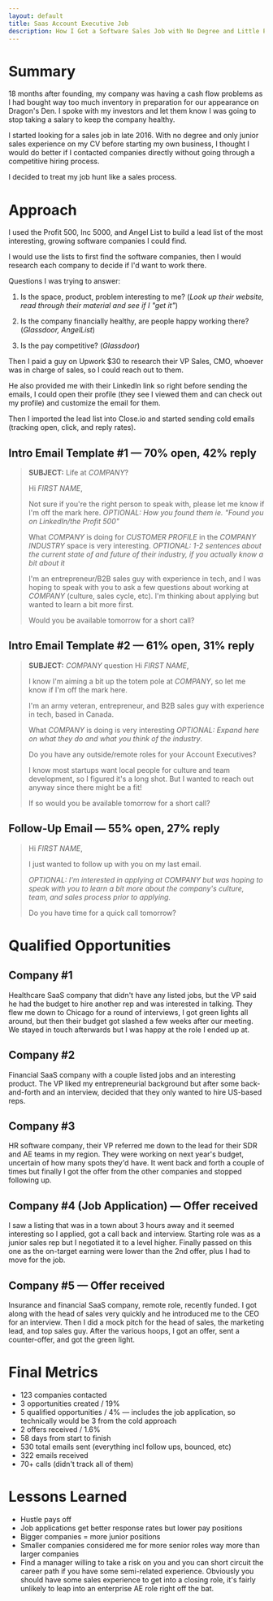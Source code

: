 ```yaml
---
layout: default
title: Saas Account Executive Job
description: How I Got a Software Sales Job with No Degree and Little Pertinent Experience
---
```


# Summary

18 months after founding, my company was having a cash flow problems as I had bought way too much inventory in preparation for our appearance on Dragon's Den. I spoke with my investors and let them know I was going to stop taking a salary to keep the company healthy.

I started looking for a sales job in late 2016. With no degree and only junior sales experience on my CV before starting my own business, I thought I would do better if I contacted companies directly without going through a competitive hiring process.

I decided to treat my job hunt like a sales process.

# Approach

I used the Profit 500, Inc 5000, and Angel List to build a lead list of the most interesting, growing software companies I could find. 

I would use the lists to first find the software companies, then I would research each company to decide if I'd want to work there.

Questions I was trying to answer:

1. Is the space, product, problem interesting to me? (*Look up their website, read through their material and see if I "get it"*)
	
2. Is the company financially healthy, are people happy working there? (*Glassdoor, AngelList*)
	
3. Is the pay competitive? (*Glassdoor*)

Then I paid a guy on Upwork $30 to research their VP Sales, CMO, whoever was in charge of sales, so I could reach out to them.

He also provided me with their LinkedIn link so right before sending the emails, I could open their profile (they see I viewed them and can check out my profile) and customize the email for them.

Then I imported the lead list into Close.io and started sending cold emails (tracking open, click, and reply rates).

## Intro Email Template #1 — 70% open, 42% reply
>**SUBJECT:** Life at *COMPANY*?
>
>Hi *FIRST NAME*,
>
>Not sure if you're the right person to speak with, please let me know if I'm off the mark here. *OPTIONAL: How you found them ie. "Found you on LinkedIn/the Profit 500"*
>
>What *COMPANY* is doing for *CUSTOMER PROFILE* in the *COMPANY INDUSTRY* space is very interesting. *OPTIONAL: 1-2 sentences about the current state of and future of their industry, if you actually know a bit about it*
>
>I'm an entrepreneur/B2B sales guy with experience in tech, and I was hoping to speak with you to ask a few questions about working at *COMPANY* (culture, sales cycle, etc). I'm thinking about applying but wanted to learn a bit more first.
>
>Would you be available tomorrow for a short call?

## Intro Email Template #2 — 61% open, 31% reply
>**SUBJECT:** *COMPANY* question
>Hi *FIRST NAME*,
>
>I know I'm aiming a bit up the totem pole at *COMPANY*, so let me know if I'm off the mark here.
>
>I'm an army veteran, entrepreneur, and B2B sales guy with experience in tech, based in Canada.
>
>What *COMPANY* is doing is very interesting *OPTIONAL: Expand here on what they do and what you think of the industry*.
>
>Do you have any outside/remote roles for your Account Executives?
>
>I know most startups want local people for culture and team development, so I figured it's a long shot. But I wanted to reach out anyway since there might be a fit!
>
>If so would you be available tomorrow for a short call?

## Follow-Up Email — 55% open, 27% reply
>Hi *FIRST NAME*,
>
>I just wanted to follow up with you on my last email.
>
>*OPTIONAL: I'm interested in applying at COMPANY but was hoping to speak with you to learn a bit more about the company's culture, team, and sales process prior to applying.*
>
>Do you have time for a quick call tomorrow?

# Qualified Opportunities

## Company #1
Healthcare SaaS company that didn't have any listed jobs, but the VP said he had the budget to hire another rep and was interested in talking. They flew me down to Chicago for a round of interviews, I got green lights all around, but then their budget got slashed a few weeks after our meeting. We stayed in touch afterwards but I was happy at the role I ended up at.

## Company #2
Financial SaaS company with a couple listed jobs and an interesting product. The VP liked my entrepreneurial background but after some back-and-forth and an interview, decided that they only wanted to hire US-based reps.

## Company #3
HR software company, their VP referred me down to the lead for their SDR and AE teams in my region. They were working on next year's budget, uncertain of how many spots they'd have. It went back and forth a couple of times but finally I got the offer from the other companies and stopped following up.

## Company #4 (Job Application) — Offer received
I saw a listing that was in a town about 3 hours away and it seemed interesting so I applied, got a call back and interview. Starting role was as a junior sales rep but I negotiated it to a level higher. Finally passed on this one as the on-target earning were lower than the 2nd offer, plus I had to move for the job.

## Company #5 — Offer received
Insurance and financial SaaS company, remote role, recently funded. I got along with the head of sales very quickly and he introduced me to the CEO for an interview. Then I did a mock pitch for the head of sales, the marketing lead, and top sales guy. After the various hoops, I got an offer, sent a counter-offer, and got the green light.

# Final Metrics
*  123 companies contacted
* 3 opportunities created / 19%
* 5 qualified opportunities / 4% — includes the job application, so technically would be 3 from the cold approach
* 2 offers received / 1.6%
* 58 days from start to finish
* 530 total emails sent (everything incl follow ups, bounced, etc)
* 322 emails received
* 70+ calls (didn't track all of them)

# Lessons Learned

* Hustle pays off
* Job applications get better response rates but lower pay positions
* Bigger companies = more junior positions
* Smaller companies considered me for more senior roles way more than larger companies
* Find a manager willing to take a risk on you and you can short circuit the career path if you have some semi-related experience. Obviously you should have some sales experience to get into a closing role, it's fairly unlikely to leap into an enterprise AE role right off the bat.
